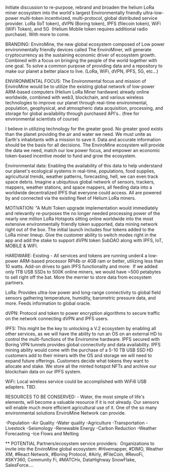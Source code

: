 Initiate discussion to re-purpose, rebrand and broaden the helium LoRa miner ecosystem into the world's largest Environmentally friendly ultra-low-power multi-token incentivized, multi-protocol, global distributed service provider. LoRa (IoT token), dVPN (Boring token), IPFS (filecoin token), WiFi (WiFi Token), and 5G  (Helium Mobile token requires additional radio purchase). With more to come.

BRANDING: EnviroMine, the new global ecosystem composed of Low power environmentally friendly devices called The EnviroMiner, will generate cryptocurrency as the sustaining economic driver of ecosystem growth. Combined with a focus on bringing the people of the world together with one goal. To solve a common purpose of providing data and a repository to make our planet a better place to live. (LoRa, WiFi, dVPN, IPFS, 5G, etc...) 

ENVIRONMENTAL FOCUS: The Environmental focus and mission of EnviroMine would be to utilize the existing global network of low-power ARM-based computers (Helium LoRa Miner hardware) already online worldwide, combined with web3, blockchain, and various wireless technologies to improve our planet through real-time environmental, population, geophysical, and atmospheric data acquisition, processing, and storage for global availability through purchased API's.. (free for environmental scientists of course)

I believe in utilizing technology for the greater good. No greater good exists than the planet providing the air and water we need. We must unite as Earth's inhabitants with a mission to save it. Data and accurate information should be the basis for all decisions. The EnviroMine ecosystem will provide the data we need, match our low power focus, and empower an economic token-based incentive model to fund and grow the ecosystem. 

Environmental data: Enabling the availability of this data to help understand our planet's ecological systems in real-time, populations, food supplies, agricultural trends, weather patterns, forecasting, hell, we can even track space debris. Imagine a ubiquitous global network of sensors, trackers, mappers, weather stations, and space mappers, all feeding data into a worldwide decentralized IPFS that everyone could access. All are powered by and connected via the existing fleet of Helium LoRa miners.

MOTIVATION: "A Multi Token upgrade implementation would immediately and relevantly re-purposes the no longer needed processing power of the nearly one million LoRa Hotspots sitting online worldwide into the most extensive environmentally friendly token supported, data mining network right out of the box. The initial launch includes four tokens added to the LoRa miner lineup. Give the customer ability to switch modes right in the app and add the stake to support dVPN token SubDAO along with IPFS, IoT, MOBILE & WIFI.

HARDWARE: Existing - All services and tokens are running under4 a low-power ARM-based processor RPI4b or 4GB ram or better, utilizing less than 10 watts. Add-on drives to gain IPFS functionality and more:  If we added only 1TB USB SSDs to 500K online miners, we would have ~500 petabytes to sell right off the bat. More the merrier to store data from ecosystem partners. 

LoRa: Provides ultra-low power and long-range connectivity to global field sensors gathering temperature, humidity, barometric pressure data, and more. Feeds information to global oracle.

dVPN: Protocol and token to power encryption algorithms to secure traffic on the network connecting dVPN and IPFS users. 

IPFS: This might be the key to unlocking a V.2 ecosystem by enabling all other services, as we will have the ability to run an OS on an external HD to control the multi-functions of the Enviromine hardware. IPFS secured with Boring VPN tunnels provides global connectivity and data availability. IPFS mining ability would come with the purchase of a 5-10 TB USB SSD HD customers add to their miners with the OS and storage we will need to expand future offerings. Customers decide what tokens they want to allocate and stake. We store all the minted hotspot NFTs and archive our blockchain data on our IPFS system.

WiFi: Local wireless service could be accomplished with WiFi6 USB adapters. TBD. 

RESOURCES TO BE CONSERVED: - Water, the most simple of life's elements, will become a valuable resource if it is not already. Our sensors will enable much more efficient agricultural use of it. One of the so many environmental solutions EnviroMine Network can provide. 

-Population
-Air Quality
-Water quality
-Agriculture
-Transportation
-Livestock
-Seismology
-Renewable Energy
-Carbon Reduction
-Weather Forecasting
-Ice Flows and Melting

** POTENTIAL Partners/ecosystem service providers:  Organizations to invite into the EnviroMine global ecosystem: #Hivemapper, #DIMO, Weather XM, #React Network, #Boring Protocol, #Airly, #FileCoin, #RevoFi, #SKY360, Community Fi, #MATCHx, DataHighway SnowFlake, SalesForce....

